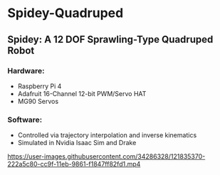 # Spidey-Quadruped

## Spidey: A 12 DOF Sprawling-Type Quadruped Robot

### Hardware:
- Raspberry Pi 4
- Adafruit 16-Channel 12-bit PWM/Servo HAT
- MG90 Servos

### Software:
- Controlled via trajectory interpolation and inverse kinematics
- Simulated in Nvidia Isaac Sim and Drake

https://user-images.githubusercontent.com/34286328/121835370-222a5c80-cc9f-11eb-9861-f1847ff82fd1.mp4

